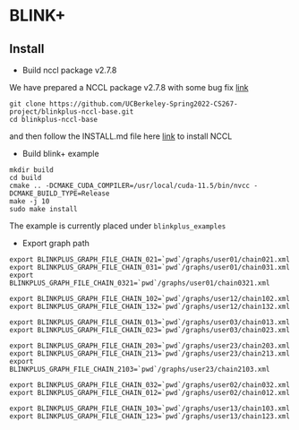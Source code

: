 # BLINK+



## Install

* Build nccl package v2.7.8

We have prepared a NCCL package v2.7.8 with some bug fix [link](https://github.com/UCBerkeley-Spring2022-CS267-project/blinkplus-nccl-base)

```shell
git clone https://github.com/UCBerkeley-Spring2022-CS267-project/blinkplus-nccl-base.git
cd blinkplus-nccl-base
```

and then follow the INSTALL.md file here [link](https://github.com/UCBerkeley-Spring2022-CS267-project/blinkplus-nccl-base/blob/blinkplus_base_v2.7.8/INSTALL.md) to install NCCL

* Build blink+ example
```shell
mkdir build
cd build
cmake .. -DCMAKE_CUDA_COMPILER=/usr/local/cuda-11.5/bin/nvcc -DCMAKE_BUILD_TYPE=Release
make -j 10
sudo make install
```

The example is currently placed under `blinkplus_examples`


* Export graph path

```shell
export BLINKPLUS_GRAPH_FILE_CHAIN_021=`pwd`/graphs/user01/chain021.xml
export BLINKPLUS_GRAPH_FILE_CHAIN_031=`pwd`/graphs/user01/chain031.xml
export BLINKPLUS_GRAPH_FILE_CHAIN_0321=`pwd`/graphs/user01/chain0321.xml

export BLINKPLUS_GRAPH_FILE_CHAIN_102=`pwd`/graphs/user12/chain102.xml
export BLINKPLUS_GRAPH_FILE_CHAIN_132=`pwd`/graphs/user12/chain132.xml

export BLINKPLUS_GRAPH_FILE_CHAIN_013=`pwd`/graphs/user03/chain013.xml
export BLINKPLUS_GRAPH_FILE_CHAIN_023=`pwd`/graphs/user03/chain023.xml

export BLINKPLUS_GRAPH_FILE_CHAIN_203=`pwd`/graphs/user23/chain203.xml
export BLINKPLUS_GRAPH_FILE_CHAIN_213=`pwd`/graphs/user23/chain213.xml
export BLINKPLUS_GRAPH_FILE_CHAIN_2103=`pwd`/graphs/user23/chain2103.xml

export BLINKPLUS_GRAPH_FILE_CHAIN_032=`pwd`/graphs/user02/chain032.xml
export BLINKPLUS_GRAPH_FILE_CHAIN_012=`pwd`/graphs/user02/chain012.xml

export BLINKPLUS_GRAPH_FILE_CHAIN_103=`pwd`/graphs/user13/chain103.xml
export BLINKPLUS_GRAPH_FILE_CHAIN_123=`pwd`/graphs/user13/chain123.xml
```
